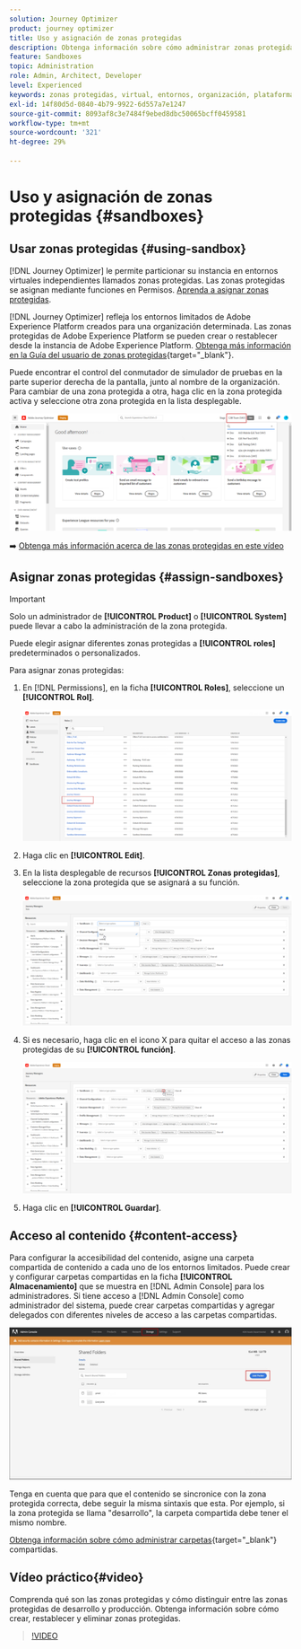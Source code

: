 ```yaml
---
solution: Journey Optimizer
product: journey optimizer
title: Uso y asignación de zonas protegidas
description: Obtenga información sobre cómo administrar zonas protegidas
feature: Sandboxes
topic: Administration
role: Admin, Architect, Developer
level: Experienced
keywords: zonas protegidas, virtual, entornos, organización, plataforma
exl-id: 14f80d5d-0840-4b79-9922-6d557a7e1247
source-git-commit: 8093af8c3e7484f9ebed8dbc50065bcff0459581
workflow-type: tm+mt
source-wordcount: '321'
ht-degree: 29%

---
```


# Uso y asignación de zonas protegidas {#sandboxes}

## Usar zonas protegidas {#using-sandbox}

[!DNL Journey Optimizer] le permite particionar su instancia en entornos virtuales independientes llamados zonas protegidas. Las zonas protegidas se asignan mediante funciones en Permisos. [Aprenda a asignar zonas protegidas](permissions.md#create-product-profile).

[!DNL Journey Optimizer] refleja los entornos limitados de Adobe Experience Platform creados para una organización determinada. Las zonas protegidas de Adobe Experience Platform se pueden crear o restablecer desde la instancia de Adobe Experience Platform. [Obtenga más información en la Guía del usuario de zonas protegidas](https://experienceleague.adobe.com/docs/experience-platform/sandbox/ui/user-guide.html?lang=es){target="_blank"}.

Puede encontrar el control del conmutador de simulador de pruebas en la parte superior derecha de la pantalla, junto al nombre de la organización. Para cambiar de una zona protegida a otra, haga clic en la zona protegida activa y seleccione otra zona protegida en la lista desplegable.

![](assets/sandbox_5.png)

➡️ [Obtenga más información acerca de las zonas protegidas en este vídeo](#video)

## Asignar zonas protegidas {#assign-sandboxes}

>[!IMPORTANT]
>
> Solo un administrador de **[!UICONTROL Product]** o **[!UICONTROL System]** puede llevar a cabo la administración de la zona protegida.

Puede elegir asignar diferentes zonas protegidas a **[!UICONTROL roles]** predeterminados o personalizados.

Para asignar zonas protegidas:

1. En [!DNL Permissions], en la ficha **[!UICONTROL Roles]**, seleccione un **[!UICONTROL Rol]**.

   ![](assets/sandbox_1.png)

1. Haga clic en **[!UICONTROL Edit]**.

1. En la lista desplegable de recursos **[!UICONTROL Zonas protegidas]**, seleccione la zona protegida que se asignará a su función.

   ![](assets/sandbox_3.png)

1. Si es necesario, haga clic en el icono X para quitar el acceso a las zonas protegidas de su **[!UICONTROL función]**.

   ![](assets/sandbox_4.png)

1. Haga clic en **[!UICONTROL Guardar]**.

## Acceso al contenido {#content-access}

Para configurar la accesibilidad del contenido, asigne una carpeta compartida de contenido a cada uno de los entornos limitados. Puede crear y configurar carpetas compartidas en la ficha **[!UICONTROL Almacenamiento]** que se muestra en [!DNL Admin Console] para los administradores. Si tiene acceso a [!DNL Admin Console] como administrador del sistema, puede crear carpetas compartidas y agregar delegados con diferentes niveles de acceso a las carpetas compartidas.

![](assets/do-not-localize/content_access.png)

Tenga en cuenta que para que el contenido se sincronice con la zona protegida correcta, debe seguir la misma sintaxis que esta. Por ejemplo, si la zona protegida se llama &quot;desarrollo&quot;, la carpeta compartida debe tener el mismo nombre.

[Obtenga información sobre cómo administrar carpetas](https://helpx.adobe.com/es/enterprise/admin-guide.html/enterprise/using/manage-adobe-storage.ug.html){target="_blank"} compartidas.

## Vídeo práctico{#video}

Comprenda qué son las zonas protegidas y cómo distinguir entre las zonas protegidas de desarrollo y producción. Obtenga información sobre cómo crear, restablecer y eliminar zonas protegidas.

>[!VIDEO](https://video.tv.adobe.com/v/3416653?quality=12&captions=spa)